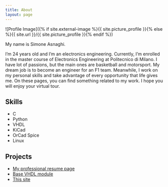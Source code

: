 ```yaml
---
title: About
layout: page
---
```


![Profile Image]({% if site.external-image %}{{ site.picture_profile }}{% else %}{{ site.url }}/{{ site.picture_profile }}{% endif %})

<p>My name is Simone Asnaghi. </p>

<p>I’m 24 years old and I’m an electronics engineering. Currently, I’m enrolled in the master course of Electronics Engineering at Politecnico di Milano. I have lot of passions, but the main ones are basketball and motorsport. My dream job is to become an engineer for an F1 team. Meanwhile, I work on my personal skills and take advantage of every opportunity that life gives me. On these pages, you can find something related to my work. I hope you will enjoy your virtual tour.</p>

<h2>Skills</h2>

<ul class="skill-list">
	<li>C</li>
	<li>Python</li>
	<li>VHDL</li>
	<li>KiCad</li>
	<li>OrCad Spice</li>
	<li>Linux</li>
</ul>

<h2>Projects</h2>

<ul>
	<li><a href="https://github.com/simoasnaghi/resume">My professional resume page</a></li>
	<li><a href="https://github.com/simoasnaghi/VHDL_base_module">Base VHDL module</a></li>
	<li><a href="https://github.com/simoasnaghi/simoasnaghi.github.io/">This site</a></li>
</ul>
